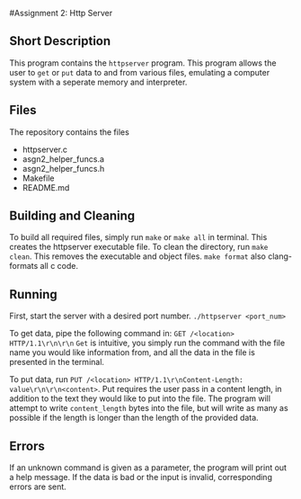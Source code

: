 #Assignment 2: Http Server


## Short Description
This program contains the `httpserver` program. This program allows the user to `get` or `put` data to and from various files, emulating a computer system with a seperate memory and interpreter.

## Files
The repository contains the files
- httpserver.c
- asgn2_helper_funcs.a
- asgn2_helper_funcs.h
- Makefile
- README.md

## Building and Cleaning
To build all required files, simply run `make` or `make all` in terminal. This creates the httpserver executable file. To clean the directory, run `make clean`. This removes the executable and object files. `make format` also clang-formats all c code.

## Running
First, start the server with a desired port number. `./httpserver <port_num>`

To get data, pipe the following command in: `GET /<location> HTTP/1.1\r\n\r\n`
`Get` is intuitive, you simply run the command with the file name you would like information from, and all the data in the file is presented in the terminal.

To put data, run `PUT /<location> HTTP/1.1\r\nContent-Length: value\r\n\r\n<content>`.
Put requires the user pass in a content length, in addition to the text they would like to put into the file. The program will attempt to write `content_length` bytes into the file, but will write as many as possible if the length is longer than the length of the provided data.

## Errors
If an unknown command is given as a parameter, the program will print out a help message. If the data is bad or the input is invalid, corresponding errors are sent.


